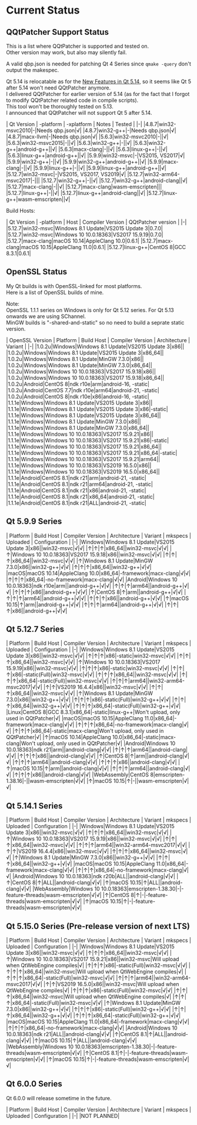 # Current Status

## QQtPatcher Support Status

This is a list where QQtPatcher is supported and tested on.  
Other version may work, but also may silently fail.

A valid qbp.json is needed for patching Qt 4 Series since `qmake -query` don't output the makespec.

Qt 5.14 is relocatable as for the [New Features in Qt 5.14](https://wiki.qt.io/New_Features_in_Qt_5.14), so it seems like Qt 5 after 5.14 won't need QQtPatcher anymore.  
I delivered QQtPatcher for earlier version of 5.14 (as for the fact that I forgot to modify QQtPatcher related code in compile scripts).  
This tool won't be thoroughly tested on 5.13.  
I announced that QQtPatcher will not support Qt 5 after 5.14.

| Qt Version | -platform | -xplatform | Notes | Tested |
|-|
|4.8.7|win32-msvc2010|-|Needs qbp.json|√|
|4.8.7|win32-g++|-|Needs qbp.json|√|
|4.8.7|macx-llvm|-|Needs qbp.json|√|
|5.6.3|win32-msvc2010|-||√|
|5.6.3|win32-msvc2015|-||√|
|5.6.3|win32-g++|-||√|
|5.6.3|win32-g++|android-g++||√|
|5.6.3|macx-clang|-||√|
|5.6.3|linux-g++|-||√|
|5.6.3|linux-g++|android-g++||√|
|5.9.9|win32-msvc|-|VS2015, VS2017|√|
|5.9.9|win32-g++|-||√|
|5.9.9|win32-g++|android-g++||√|
|5.9.9|macx-clang|-||√|
|5.9.9|linux-g++|-||√|
|5.9.9|linux-g++|android-g++||√|
|5.12.7|win32-msvc|-|VS2015, VS2017, VS2019|√|
|5.12.7|win32-arm64-msvc2017|-|||
|5.12.7|win32-g++|-||√|
|5.12.7|win32-g++|android-clang||√|
|5.12.7|macx-clang|-||√|
|5.12.7|macx-clang|wasm-emscripten|||
|5.12.7|linux-g++|-||√|
|5.12.7|linux-g++|android-clang||√|
|5.12.7|linux-g++|wasm-emscripten||√|

Build Hosts:

| Qt Version | -platform | Host | Compiler Version | QQtPatcher version |
|-|
|5.12.7|win32-msvc|Windows 8.1 Update|VS2015 Update 3|0.7.0|
|5.12.7|win32-msvc|Windows 10 10.0.18363|VS2017 15.9.19|0.7.0|
|5.12.7|macx-clang|macOS 10.14|AppleClang 10.0|0.6.1|
|5.12.7|macx-clang|macOS 10.15|AppleClang 11.0|0.6.1|
|5.12.7|linux-g++|CentOS 8|GCC 8.3.1|0.6.1|

## OpenSSL Status

My Qt builds is with OpenSSL-linked for most platforms.  
Here is a list of OpenSSL builds of mine.

Note:   
OpenSSL 1.1.1 series on Windows is only for Qt 5.12 series. For Qt 5.13 onwards we are using SChannel.  
MinGW builds is "-shared-and-static" so no need to build a seprate static version.

| OpenSSL Version | Platform | Build Host | Compiler Version | Architecture | Variant |
|-|
|1.0.2u|Windows|Windows 8.1 Update|VS2015 Update 3|x86||
|1.0.2u|Windows|Windows 8.1 Update|VS2015 Update 3|x86_64||
|1.0.2u|Windows|Windows 8.1 Update|MinGW 7.3.0|x86||
|1.0.2u|Windows|Windows 8.1 Update|MinGW 7.3.0|x86_64||
|1.0.2u|Windows|Windows 10 10.0.18363|VS2017 15.9.18|x86||
|1.0.2u|Windows|Windows 10 10.0.18363|VS2017 15.9.18|x86_64||
|1.0.2u|Android|CentOS 8|ndk r10e|arm|android-16, -static|
|1.0.2u|Android|CentOS 7.7|ndk r10e|arm64|android-21, -static|
|1.0.2u|Android|CentOS 8|ndk r10e|x86|android-16, -static|
|1.1.1e|Windows|Windows 8.1 Update|VS2015 Update 3|x86||
|1.1.1e|Windows|Windows 8.1 Update|VS2015 Update 3|x86|-static|
|1.1.1e|Windows|Windows 8.1 Update|VS2015 Update 3|x86_64||
|1.1.1e|Windows|Windows 8.1 Update|MinGW 7.3.0|x86||
|1.1.1e|Windows|Windows 8.1 Update|MinGW 7.3.0|x86_64||
|1.1.1e|Windows|Windows 10 10.0.18363|VS2017 15.9.21|x86||
|1.1.1e|Windows|Windows 10 10.0.18363|VS2017 15.9.21|x86|-static|
|1.1.1e|Windows|Windows 10 10.0.18363|VS2017 15.9.21|x86_64||
|1.1.1e|Windows|Windows 10 10.0.18363|VS2017 15.9.21|x86_64|-static|
|1.1.1e|Windows|Windows 10 10.0.18363|VS2017 15.9.21|arm64||
|1.1.1e|Windows|Windows 10 10.0.18363|VS2019 16.5.0|x86||
|1.1.1e|Windows|Windows 10 10.0.18363|VS2019 16.5.0|x86_64||
|1.1.1e|Android|CentOS 8.1|ndk r21|arm|android-21, -static|
|1.1.1e|Android|CentOS 8.1|ndk r21|arm64|android-21, -static|
|1.1.1e|Android|CentOS 8.1|ndk r21|x86|android-21, -static|
|1.1.1e|Android|CentOS 8.1|ndk r21|x86_64|android-21, -static|
|1.1.1e|Android|CentOS 8.1|ndk r21|ALL|android-21, -static|

## Qt 5.9.9 Series

| Platform | Build Host |  Compiler Version | Architecture | Variant | mkspecs | Uploaded | Configuration |
|-|
|Windows|Windows 8.1 Update|VS2015 Update 3|x86||win32-msvc|√|√|
|↑|↑|↑|x86_64||win32-msvc|√|√|
|↑|Windows 10 10.0.18363|VS2017 15.9.18|x86||win32-msvc|√|√|
|↑|↑|↑|x86_64||win32-msvc|√|√|
|↑|Windows 8.1 Update|MinGW 7.3.0|x86||win32-g++|√|√|
|↑|↑|↑|x86_64||win32-g++|√|√|
|macOS|macOS 10.14|AppleClang 10.0|x86_64|-framework|macx-clang|√|√|
|↑|↑|↑|x86_64|-no-framework|macx-clang|√|√|
|Android|Windows 10 10.0.18363|ndk r10e|arm||android-g++|√|√|
|↑|↑|↑|arm64||android-g++|√|√|
|↑|↑|↑|x86||android-g++|√|√|
|↑|CentOS 8|↑|arm||android-g++|√|√|
|↑|↑|↑|arm64||android-g++|√|√|
|↑|↑|↑|x86||android-g++|√|√|
|↑|macOS 10.15|↑|arm||android-g++|√|√|
|↑|↑|↑|arm64||android-g++|√|√|
|↑|↑|↑|x86||android-g++|√|√|

## Qt 5.12.7 Series

| Platform | Build Host |  Compiler Version | Architecture | Variant | mkspecs | Uploaded | Configuration |
|-|
|Windows|Windows 8.1 Update|VS2015 Update 3|x86||win32-msvc|√|√|
|↑|↑|↑|x86|-static|win32-msvc|√|√|
|↑|↑|↑|x86_64||win32-msvc|√|√|
|↑|Windows 10 10.0.18363|VS2017 15.9.19|x86||win32-msvc|√|√|
|↑|↑|↑|x86|-static|win32-msvc|√|√|
|↑|↑|↑|x86|-static(Full)|win32-msvc|√|√|
|↑|↑|↑|x86_64||win32-msvc|√|√|
|↑|↑|↑|x86_64|-static(Full)|win32-msvc|√|√|
|↑|↑|↑|arm64||win32-arm64-msvc2017|√|√|
|↑|↑|VS2019 16.4.4|x86||win32-msvc|√|√|
|↑|↑|↑|x86_64||win32-msvc|√|√|
|↑|Windows 8.1 Update|MinGW 7.3.0|x86||win32-g++|√|√|
|↑|↑|↑|x86|-static(Full)|win32-g++|√|√|
|↑|↑|↑|x86_64||win32-g++|√|√|
|↑|↑|↑|x86_64|-static(Full)|win32-g++|√|√|
|Linux|CentOS 8|GCC 8.3.1|x86_64|-static|linux-g++|Won't upload, only used in QQtPatcher|√|
|macOS|macOS 10.15|AppleClang 11.0|x86_64|-framework|macx-clang|√|√|
|↑|↑|↑|x86_64|-no-framework|macx-clang|√|√|
|↑|↑|↑|x86_64|-static|macx-clang|Won't upload, only used in QQtPatcher|√|
|↑|macOS 10.14|AppleClang 10.0|x86_64|-static|macx-clang|Won't upload, only used in QQtPatcher|√|
|Android|Windows 10 10.0.18363|ndk r21|arm||android-clang|√|√|
|↑|↑|↑|arm64||android-clang|√|√|
|↑|↑|↑|x86||android-clang|√|√|
|↑|CentOS 8|↑|arm||android-clang|√|√|
|↑|↑|↑|arm64||android-clang|√|√|
|↑|↑|↑|x86||android-clang|√|√|
|↑|macOS 10.15|↑|arm||android-clang|√|√|
|↑|↑|↑|arm64||android-clang|√|√|
|↑|↑|↑|x86||android-clang|√|√|
|WebAssembly|CentOS 8|emscripten-1.38.16|-||wasm-emscripten|√|√|
|↑|macOS 10.15|↑|-||wasm-emscripten|√|√|

## Qt 5.14.1 Series

| Platform | Build Host |  Compiler Version | Architecture | Variant | mkspecs | Uploaded | Configuration |
|-|
|Windows|Windows 8.1 Update|VS2015 Update 3|x86||win32-msvc|√|√|
|↑|↑|↑|x86_64||win32-msvc|√|√|
|↑|Windows 10 10.0.18363|VS2017 15.9.19|x86||win32-msvc|√|√|
|↑|↑|↑|x86_64||win32-msvc|√|√|
|↑|↑|↑|arm64||win32-arm64-msvc2017|√|√|
|↑|↑|VS2019 16.4.4|x86||win32-msvc|√|√|
|↑|↑|↑|x86_64||win32-msvc|√|√|
|↑|Windows 8.1 Update|MinGW 7.3.0|x86||win32-g++|√|√|
|↑|↑|↑|x86_64||win32-g++|√|√|
|macOS|macOS 10.15|AppleClang 11.0|x86_64|-framework|macx-clang|√|√|
|↑|↑|↑|x86_64|-no-framework|macx-clang|√|√|
|Android|Windows 10 10.0.18363|ndk r20b|ALL||android-clang|√|√|
|↑|CentOS 8|↑|ALL||android-clang|√|√|
|↑|macOS 10.15|↑|ALL||android-clang|√|√|
|WebAssembly|Windows 10 10.0.18363|emscripten-1.38.30|-|-feature-threads|wasm-emscripten|√|√|
|↑|CentOS 8|↑|-|-feature-threads|wasm-emscripten|√|√|
|↑|macOS 10.15|↑|-|-feature-threads|wasm-emscripten|√|√|

## Qt 5.15.0 Series (Pre-release version of next LTS)

| Platform | Build Host |  Compiler Version | Architecture | Variant | mkspecs | Uploaded | Configuration |
|-|
|Windows|Windows 8.1 Update|VS2015 Update 3|x86||win32-msvc|√|√|
|↑|↑|↑|x86_64||win32-msvc|√|√|
|↑|Windows 10 10.0.18363|VS2017 15.9.21|x86||win32-msvc|Will upload when QtWebEngine compiles|√|
|↑|↑|↑|x86|-static(Full)|win32-msvc|√|√|
|↑|↑|↑|x86_64||win32-msvc|Will upload when QtWebEngine compiles|√|
|↑|↑|↑|x86_64|-static(Full)|win32-msvc|√|√|
|↑|↑|↑|arm64||win32-arm64-msvc2017|√|√|
|↑|↑|VS2019 16.5.0|x86||win32-msvc|Will upload when QtWebEngine compiles|√|
|↑|↑|↑|x86|-static(Full)|win32-msvc|√|√|
|↑|↑|↑|x86_64||win32-msvc|Will upload when QtWebEngine compiles|√|
|↑|↑|↑|x86_64|-static(Full)|win32-msvc|√|√|
|↑|Windows 8.1 Update|MinGW 7.3.0|x86||win32-g++|√|√|
|↑|↑|↑|x86|-static(Full)|win32-g++|√|√|
|↑|↑|↑|x86_64||win32-g++|√|√|
|↑|↑|↑|x86_64|-static(Full)|win32-g++|√|√|
|macOS|macOS 10.15|AppleClang 11.0|x86_64|-framework|macx-clang|√|√|
|↑|↑|↑|x86_64|-no-framework|macx-clang|√|√|
|Android|Windows 10 10.0.18363|ndk r21|ALL||android-clang|√|√|
|↑|CentOS 8.1|↑|ALL||android-clang|√|√|
|↑|macOS 10.15|↑|ALL||android-clang|√|√|
|WebAssembly|Windows 10 10.0.18363|emscripten-1.38.30|-|-feature-threads|wasm-emscripten|√|√|
|↑|CentOS 8.1|↑|-|-feature-threads|wasm-emscripten|√|√|
|↑|macOS 10.15|↑|-|-feature-threads|wasm-emscripten|√|√|

## Qt 6.0.0 Series

Qt 6.0.0 will release sometime in the future.

| Platform | Build Host |  Compiler Version | Architecture | Variant | mkspecs | Uploaded | Configuration |
|-|
|NOT PLANNED|
